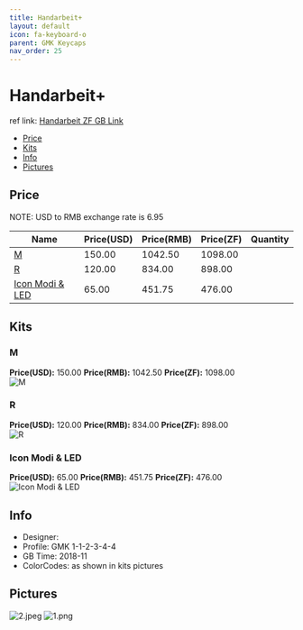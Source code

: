 ```yaml
---
title: Handarbeit+
layout: default
icon: fa-keyboard-o
parent: GMK Keycaps
nav_order: 25
---
```


# Handarbeit+ 

ref link: [Handarbeit ZF GB Link](http://www.zfrontier.com/m/4881)

* [Price](#price)
* [Kits](#kits)
* [Info](#info)
* [Pictures](#pictures)


## Price  
NOTE: USD to RMB exchange rate is 6.95

| Name          | Price(USD)    |  Price(RMB) |  Price(ZF) | Quantity |
| ------------- | ------------- |  ---------- |  --------- | -------- |
|[M](#m)|150.00|1042.50|1098.00|
|[R](#r)|120.00|834.00|898.00|
|[Icon Modi & LED](#iconmodi&led)|65.00|451.75|476.00|


## Kits
### M
**Price(USD):** 150.00    **Price(RMB):** 1042.50    **Price(ZF):** 1098.00    
<img src="{{ 'assets/images/gmk-keycaps/handarbeit/kits_pics/m.png' | relative_url }}" alt="M" class="image featured">

### R
**Price(USD):** 120.00    **Price(RMB):** 834.00    **Price(ZF):** 898.00    
<img src="{{ 'assets/images/gmk-keycaps/handarbeit/kits_pics/r.png' | relative_url }}" alt="R" class="image featured">

### Icon Modi & LED
**Price(USD):** 65.00    **Price(RMB):** 451.75    **Price(ZF):** 476.00    
<img src="{{ 'assets/images/gmk-keycaps/handarbeit/kits_pics/icon-modi-&-led.png' | relative_url }}" alt="Icon Modi & LED" class="image featured">


## Info
* Designer: 
* Profile: GMK 1-1-2-3-4-4
* GB Time: 2018-11
* ColorCodes: as shown in kits pictures


## Pictures
<img src="{{ 'assets/images/gmk-keycaps/handarbeit/rendering_pics/2.jpeg' | relative_url }}" alt="2.jpeg" class="image featured">
<img src="{{ 'assets/images/gmk-keycaps/handarbeit/rendering_pics/1.png' | relative_url }}" alt="1.png" class="image featured">
